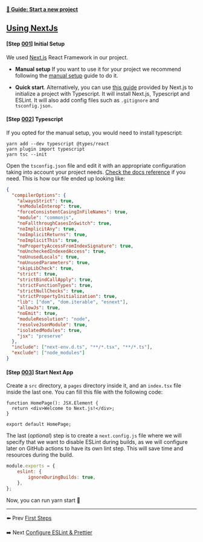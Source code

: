 [**📖 Guide: Start a new project**](./00-start-here.md)

## [Using NextJs](#using-nextjs) 

#### [Step [001](#step-new001)] Initial Setup

We used [Next.js](https://nextjs.org/) React Framework in our project. 

- **Manual  setup**
	If you want to use it for your project we recommend following the [manual setup](https://nextjs.org/docs#manual-setup) guide to do it. 

- **Quick start**. Alternatively, you can use [this guide](https://nextjs.org/docs/basic-features/typescript) provided by Next.js to initialize a project with Typescript. It will install Next.js, Typescript and ESLint. It will also add config files such as `.gitignore` and `tsconfig.json.`


#### [Step [002](#step-new002)] Typescript
If you opted for the manual setup, you would need to install typescript:

````
yarn add --dev typescript @types/react 
yarn plugin import typescript 
yarn tsc --init
````

Open the `tsconfig.json` file and edit it with an appropriate configuration taking into account your project needs. [Check the docs reference](https://www.typescriptlang.org/tsconfig) if you need. This is how our file ended up looking like:

````json
{
  "compilerOptions": {
    "alwaysStrict": true,
    "esModuleInterop": true,
    "forceConsistentCasingInFileNames": true,
    "module": "commonjs",
    "noFallthroughCasesInSwitch": true,
    "noImplicitAny": true,
    "noImplicitReturns": true,
    "noImplicitThis": true,
    "noPropertyAccessFromIndexSignature": true,
    "noUncheckedIndexedAccess": true,
    "noUnusedLocals": true,
    "noUnusedParameters": true,
    "skipLibCheck": true,
    "strict": true,
    "strictBindCallApply": true,
    "strictFunctionTypes": true,
    "strictNullChecks": true,
    "strictPropertyInitialization": true,
    "lib": ["dom", "dom.iterable", "esnext"],
    "allowJs": true,
    "noEmit": true,
    "moduleResolution": "node",
    "resolveJsonModule": true,
    "isolatedModules": true,
    "jsx": "preserve"
  },
  "include": ["next-env.d.ts", "**/*.tsx", "**/*.ts"],
  "exclude": ["node_modules"]
}
````


#### [Step [003](#step-new003)] Start Next App
Create a `src` directory, a `pages` directory inside it, and an `index.tsx` file inside the last one. You can fill this file with the following code:

````tsx
function HomePage(): JSX.Element {
  return <div>Welcome to Next.js!</div>;
}

export default HomePage;
````

The last (_optional_) step is to create a `next.config.js` file where we will specify that we want to disable ESLint during builds, as we will configure later on GitHub actions to have its own lint step. This will save time and resources during the build.

````js
module.exports = {
	eslint: { 
		ignoreDuringBuilds: true, 
	}, 
};
````

Now, you can run yarn start 🚀

---
⬅️ Prev [First Steps](./01-first-steps.md)

➡️ Next  [Configure ESLint & Prettier](./03-eslint-prettier.md)